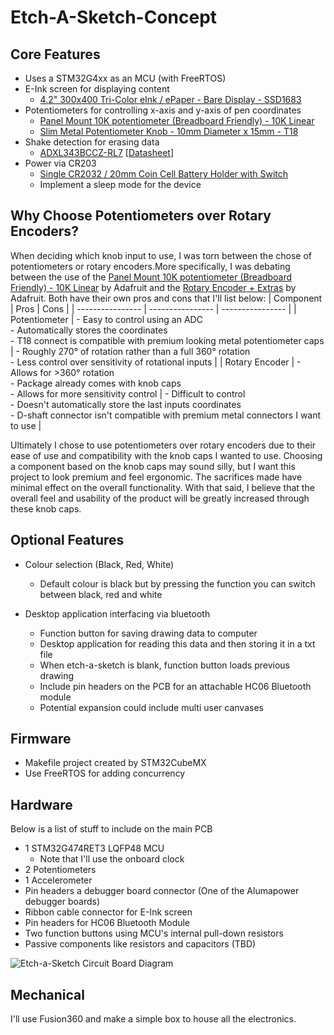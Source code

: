 # Etch-A-Sketch-Concept

## Core Features
- Uses a STM32G4xx as an MCU (with FreeRTOS)
- E-Ink screen for displaying content
  - [4.2" 300x400 Tri-Color eInk / ePaper - Bare Display - SSD1683](https://www.adafruit.com/product/6382)
- Potentiometers for controlling x-axis and y-axis of pen coordinates
  - [Panel Mount 10K potentiometer (Breadboard Friendly) - 10K Linear](https://www.adafruit.com/product/562)
  - [Slim Metal Potentiometer Knob - 10mm Diameter x 15mm - T18](https://www.adafruit.com/product/2057)
- Shake detection for erasing data
  - [ADXL343BCCZ-RL7](https://www.digikey.ca/en/products/detail/analog-devices-inc/ADXL343BCCZ-RL7/3542894) [[Datasheet](https://www.analog.com/media/en/technical-documentation/data-sheets/ADXL343.pdf)]
- Power via CR203
  - [Single CR2032 / 20mm Coin Cell Battery Holder with Switch](https://www.adafruit.com/product/4856)
  - Implement a sleep mode for the device

## Why Choose Potentiometers over Rotary Encoders?
When deciding which knob input to use, I was torn between the chose of potentiometers or rotary encoders.More specifically, I was debating between the use of the [Panel Mount 10K potentiometer (Breadboard Friendly) - 10K Linear](https://www.adafruit.com/product/562) by Adafruit and the [Rotary Encoder + Extras](https://www.adafruit.com/product/377?srsltid=AfmBOop5DxCaqUYnVy1SkmyahhtAul5qqD05KIC7WQzzpXI21l9Knx5w) by Adafruit. Both have their own pros and cons that I'll list below:
| Component | Pros | Cons |
| ---------------- | ---------------- | ---------------- |
| Potentiometer | - Easy to control using an ADC</br>- Automatically stores the coordinates</br>- T18 connect is compatible with premium looking metal potentiometer caps | - Roughly 270° of rotation rather than a full 360° rotation</br>- Less control over sensitivity of rotational inputs |
| Rotary Encoder | - Allows for >360° rotation</br>- Package already comes with knob caps<br>- Allows for more sensitivity control | - Difficult to control</br>- Doesn't automatically store the last inputs coordinates</br>- D-shaft connector isn't compatible with premium metal connectors I want to use |

Ultimately I chose to use potentiometers over rotary encoders due to their ease of use and compatibility with the knob caps I wanted to use. Choosing a component based on the knob caps may sound silly, but I want this project to look premium and feel ergonomic. The sacrifices made have minimal effect on the overall functionality. With that said, I believe that the overall feel and usability of the product will be greatly increased through these knob caps.

## Optional Features
- Colour selection (Black, Red, White)
  - Default colour is black but by pressing the function you can switch between black, red and white

- Desktop application interfacing via bluetooth
  - Function button for saving drawing data to computer
  - Desktop application for reading this data and then storing it in a txt file
  - When etch-a-sketch is blank, function button loads previous drawing
  - Include pin headers on the PCB for an attachable HC06 Bluetooth module
  - Potential expansion could include multi user canvases

## Firmware
- Makefile project created by STM32CubeMX
- Use FreeRTOS for adding concurrency

## Hardware
Below is a list of stuff to include on the main PCB
- 1 STM32G474RET3 LQFP48 MCU
  - Note that I'll use the onboard clock
- 2 Potentiometers
- 1 Accelerometer
- Pin headers a debugger board connector (One of the Alumapower debugger boards)
- Ribbon cable connector for E-Ink screen
- Pin headers for HC06 Bluetooth Module
- Two function buttons using MCU's internal pull-down resistors
- Passive components like resistors and capacitors (TBD)

![Etch-a-Sketch Circuit Board Diagram]("./images/etchasketch_circuit_board_diagram.jpeg")


## Mechanical
I'll use Fusion360 and make a simple box to house all the electronics. 

<!-- ## Development Timeline
As of September 28, 2025, there are 10 weeks and 2 days until the project must be complete. The timeline for this project is listed below

### Week 1 - Planning and basic code
- Get planning document reviewed by experienced team member
- Setup project template
  - FreeRTOS and STM32G474RE
  - STM32 Makefile project
  - Write driver for potentiometer control
- Order necessary prototyping equipment
  - STM32G474RE Dev Board (1)
  - Panel Mount 10K potentiometer (2)
  - Slim Metal Potentiometer Knob - 10mm Diameter x 15mm - T18 (2)
  - 4.2" 300x400 Tri-Color eInk / ePaper - Bare Display - SSD1683 (1)
  - ADXL343 - Triple-Axis Accelerometer (+-2g/4g/8g/16g) w/ I2C/SPI - STEMMA QT / Qwiic (1)

### Week 2 - Prototyping
- Design breakout board for prototyping with E-Ink display
  - One side contains a connector for the ribbon cable and the other side contains pin headers.
- Write driver for interfacing with the accelerometer

Weeks 3 and beyond will be decided as of Week 1. -->